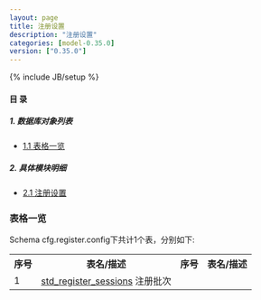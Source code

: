 ```yaml
---
layout: page
title: 注册设置 
description: "注册设置"
categories: [model-0.35.0]
version: ["0.35.0"]
---
```

{% include JB/setup %}

#### 目 录

##### 1. 数据库对象列表
  * [1.1 表格一览](index.html#表格一览)

##### 2. 具体模块明细
* [2.1 注册设置](/model/cfg/register.config/all.html)

### 表格一览
Schema cfg.register.config下共计1个表，分别如下:

<table class="table table-bordered table-striped table-condensed">
  <tr>
    <th class="info_header text-center">序号</th>
    <th class="info_header">表名/描述</th>
    <th class="info_header text-center">序号</th>
    <th class="info_header">表名/描述</th>
  </tr>
  <tr>
    <td>1</td>
    <td><a href="/model/cfg/register.config/all.html#表格-std_register_sessions-注册批次">std_register_sessions</a> 注册批次</td>
    <td></td>
    <td></td>
  </tr>
</table>


